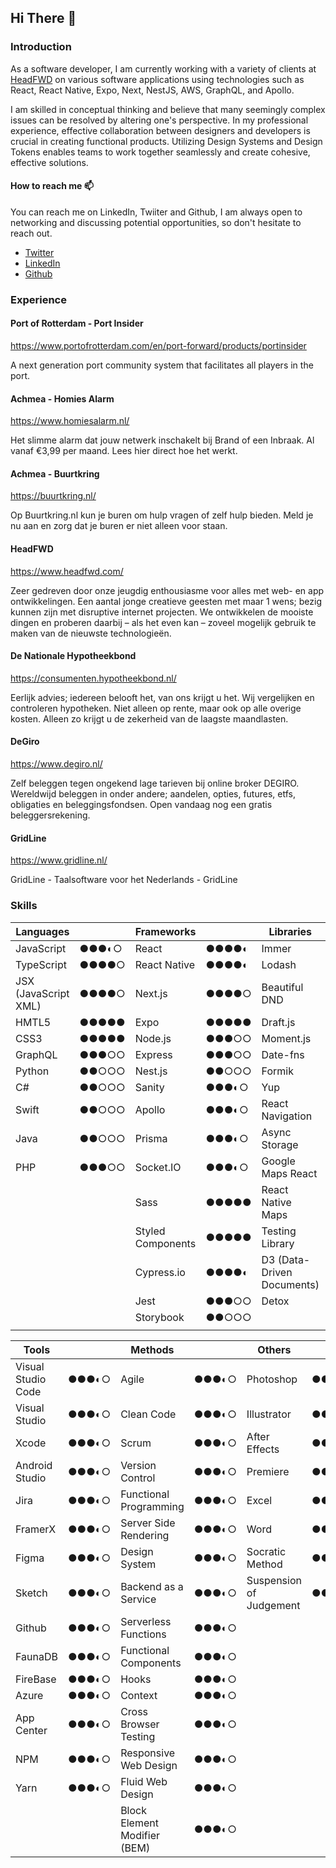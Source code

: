 ## Hi There 👋

### Introduction

As a software developer, I am currently working with a variety of clients at [HeadFWD](https://www.headfwd.com/) on various software applications using technologies such as React, React Native, Expo, Next, NestJS, AWS, GraphQL, and Apollo.

I am skilled in conceptual thinking and believe that many seemingly complex issues can be resolved by altering one's perspective. In my professional experience, effective collaboration between designers and developers is crucial in creating functional products. Utilizing Design Systems and Design Tokens enables teams to work together seamlessly and create cohesive, effective solutions.

#### How to reach me 📫

You can reach me on LinkedIn, Twiiter and Github, I am always open to networking and discussing potential opportunities, so don't hesitate to reach out.

- [Twitter](https://twitter.com/bartoosten) 
- [LinkedIn](https://www.linkedin.com/in/bart-oosten-516b9169/)
- [Github](https://github.com/bartoosten)

### Experience

#### Port of Rotterdam - Port Insider

https://www.portofrotterdam.com/en/port-forward/products/portinsider

A next generation port community system that facilitates all players in the port.

#### Achmea - Homies Alarm

https://www.homiesalarm.nl/

Het slimme alarm dat jouw netwerk inschakelt bij Brand of een Inbraak. Al vanaf €3,99 per maand. Lees hier direct hoe het werkt.

#### Achmea - Buurtkring

https://buurtkring.nl/

Op Buurtkring.nl kun je buren om hulp vragen of zelf hulp bieden. Meld je nu aan en zorg dat je buren er niet alleen voor staan.

#### HeadFWD

https://www.headfwd.com/

Zeer gedreven door onze jeugdig enthousiasme voor alles met web- en app ontwikkelingen. Een aantal jonge creatieve geesten met maar 1 wens; bezig kunnen zijn met disruptive internet projecten. We ontwikkelen de mooiste dingen en proberen daarbij – als het even kan – zoveel mogelijk gebruik te maken van de nieuwste technologieën.

#### De Nationale Hypotheekbond

https://consumenten.hypotheekbond.nl/

Eerlijk advies; iedereen belooft het, van ons krijgt u het. Wij vergelijken en controleren hypotheken. Niet alleen op rente, maar ook op alle overige kosten. Alleen zo krijgt u de zekerheid van de laagste maandlasten.

#### DeGiro

https://www.degiro.nl/

Zelf beleggen tegen ongekend lage tarieven bij online broker DEGIRO. Wereldwijd beleggen in onder andere; aandelen, opties, futures, etfs, obligaties en beleggingsfondsen. Open vandaag nog een gratis beleggersrekening.

#### GridLine

https://www.gridline.nl/

GridLine - Taalsoftware voor het Nederlands - GridLine

### Skills

| Languages 	|  	| Frameworks 	|  	| Libraries 	|  	|
|-	|-	|-	|-	|-	|-	|
| JavaScript 	| ●●●◐○ 	| React 	| ●●●●◐ 	| Immer 	| ●●●●◐ 	|
| TypeScript 	| ●●●●○ 	| React Native 	| ●●●●◐ 	| Lodash 	| ●●●●◐ 	|
| JSX (JavaScript XML) 	| ●●●●○ 	| Next.js 	| ●●●●○ 	| Beautiful DND 	| ●●●●○ 	|
| HMTL5 	| ●●●●● 	| Expo 	| ●●●●● 	| Draft.js 	| ●●●●○ 	|
| CSS3 	| ●●●●● 	| Node.js 	| ●●●○○ 	| Moment.js 	| ●●●●○ 	|
| GraphQL 	| ●●●○○ 	| Express 	| ●●●○○ 	| Date-fns 	| ●●●●○ 	|
| Python 	| ●●○○○ 	| Nest.js 	| ●●○○○ 	| Formik 	| ●●●●◐ 	|
| C# 	| ●●○○○ 	| Sanity 	| ●●●◐○ 	| Yup 	| ●●●●○ 	|
| Swift 	| ●●○○○ 	| Apollo 	| ●●●◐○ 	| React Navigation 	| ●●●●◐ 	|
| Java 	| ●●○○○ 	| Prisma 	| ●●●◐○ 	| Async Storage 	| ●●●●◐ 	|
| PHP 	| ●●●○○ 	| Socket.IO 	| ●●●◐○ 	| Google Maps React 	| ●●●◐○ 	|
|  	|  	| Sass 	| ●●●●● 	| React Native Maps 	| ●●●◐○ 	|
|  	|  	| Styled Components 	| ●●●●● 	| Testing Library 	| ●●●◐○ 	|
|  	|  	| Cypress.io 	| ●●●●◐ 	| D3 (Data-Driven Documents) 	| ●●●○○ 	|
|  	|  	| Jest 	| ●●●○○ 	| Detox 	| ●●○○○ 	|
|  	|  	| Storybook 	| ●●○○○ 	|  	|  	|
|                               	|  	|                                 	|  	|  	|  	|

| Tools 	|  	| Methods 	|  	| Others 	|  	|
|-	|-	|-	|-	|-	|-	|
| Visual Studio Code 	| ●●●◐○ 	| Agile 	| ●●●◐○ 	| Photoshop 	| ●●●◐○ 	|
| Visual Studio 	| ●●●◐○ 	| Clean Code 	| ●●●◐○ 	| Illustrator 	| ●●●◐○ 	|
| Xcode 	| ●●●◐○ 	| Scrum 	| ●●●◐○ 	| After Effects 	| ●●●◐○ 	|
| Android Studio 	| ●●●◐○ 	| Version Control 	| ●●●◐○ 	| Premiere 	| ●●●◐○ 	|
| Jira 	| ●●●◐○ 	| Functional Programming 	| ●●●◐○ 	| Excel 	| ●●●◐○ 	|
| FramerX 	| ●●●◐○ 	| Server Side Rendering 	| ●●●◐○ 	| Word 	| ●●●◐○ 	|
| Figma 	| ●●●◐○ 	| Design System 	| ●●●◐○ 	| Socratic Method 	| ●●●◐○ 	|
| Sketch 	| ●●●◐○ 	| Backend as a Service 	| ●●●◐○ 	| Suspension of Judgement 	| ●●●◐○ 	|
| Github 	| ●●●◐○ 	| Serverless Functions 	| ●●●◐○ 	|  	|  	|
| FaunaDB 	| ●●●◐○ 	| Functional Components 	| ●●●◐○ 	|  	|  	|
| FireBase 	| ●●●◐○ 	| Hooks 	| ●●●◐○ 	|  	|  	|
| Azure 	| ●●●◐○ 	| Context 	| ●●●◐○ 	|  	|  	|
| App Center 	| ●●●◐○ 	| Cross Browser Testing 	| ●●●◐○ 	|  	|  	|
| NPM 	| ●●●◐○ 	| Responsive Web Design 	| ●●●◐○ 	|  	|  	|
| Yarn 	| ●●●◐○ 	| Fluid Web Design 	| ●●●◐○ 	|  	|  	|
|  	|  	| Block Element Modifier (BEM) 	| ●●●◐○ 	|  	|  	|

<!--
  Eslint
  TsLint
  Prettier
-->
